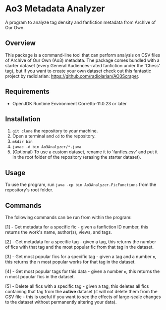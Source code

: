 # Ao3 Metadata Analyzer
A program to analyze tag density and fanfiction metadata from Archive of Our Own.

## Overview
This package is a command-line tool that can perform analysis on CSV files of Archive of Our Own (Ao3) metadata. The package comes bundled with a starter dataset (every General Audiences-rated fanfiction under the 'Chess' tag), but if you want to create your own dataset check out this fantastic project by radiolarian: https://github.com/radiolarian/AO3Scraper.

## Requirements
- OpenJDK Runtime Environment Corretto-11.0.23 or later

## Installation
1. `git clone` the repository to your machine.
2. Open a terminal and `cd` to the repository.
3. `mkdir bin`
4. `javac -d bin Ao3Analyzer/*.java`
5. (Optional) To use a custom dataset, rename it to 'fanfics.csv' and put it in the root folder of the repository (erasing the starter dataset).


## Usage
To use the program, run `java -cp bin Ao3Analyzer.FicFunctions` from the repository's root folder.

## Commands
The following commands can be run from within the program:

[1] - Get metadata for a specific fic - given a fanfiction ID number, this returns the work's name, author(s), views, and tags.

[2] - Get metadata for a specific tag - given a tag, this returns the number of fics with that tag and the most popular fic from that tag in the dataset.

[3] - Get most popular fics for a specific tag - given a tag and a number `n`, this returns the n most popular works for that tag in the dataset.

[4] - Get most popular tags for this data - given a number `n`, this returns the n most popular fics in the dataset.

[5] - Delete all fics with a specific tag - given a tag, this deletes all fics containing that tag from the **active** dataset (it will not delete them from the CSV file - this is useful if you want to see the effects of large-scale changes to the dataset without permanently altering your data).
